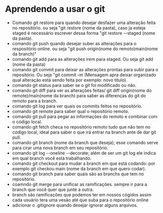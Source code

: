 # Aprendendo a usar o git 
* Comando  git restore para quando desejar desfazer uma alteração feita no repositório. ou seja "git restore (nome da pasta), caso ja esteja staged é necessário escrever dessa forma "git restore --staged (nome da pasta).
* comando git push quando desejar suber as alterações para o respositório online. ou seja "git push origin(nome do remoto)main(nome da branch)"
* comando git add para as alterações irem para staged. Ou seja git add (nome da pasta)
* comando git commit para deixar as alterações prontas para subir para o repositório. Ou seja "git commit -m (Mensagem apra deixar organizado qual alteração está sendo feita por exemplo: novo titulo).
* comando git status para saber se o git foi modificado ou não.
* comando git diff para ver as alterações feitas/ git diff origin(nome do remote)/main(nome da branch) para saber as diferenças do git do remoto para a branch.
* comando git log para ver quais os commits feitos no repositório.
* comando git remote para saber qual o repositório remoto.
* comando git pull para pegar as informações do remoto e combinar com o código  local.
* comando git fetch checa no repositório remoto tudo que não tem no código local, ideal para saber o que irá entrar na branch ante de dar git pull.
* comando git branch (nome da branch que deseja); esse comando serve para cirar uma nova branch em seu repositório.
* comando git log --oneline --decorate; além de ser um git log ele indica em qual branch você está trabalhando.
* comando git checkout para mudar a branch em que está codando: por exemplo git checkou main (nome da branch em que quero codar).
* comando git branch para saber quais são as branchs que tem no repositório.
* coamndo git merge para unificar as ramificações. sempre ir para a branch que você quer que junte a outra.
* branch são ramificações que podemos ter em nossos cógidos assim cada usuário tera uma vesão até que suba para o repositório online 
* adicionar o .gitignore quando desejar ignorar alguns arquivos.
